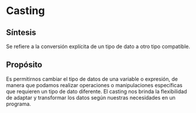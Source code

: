 # Casting

## Síntesis

Se refiere a la conversión explícita de un tipo de dato a otro tipo compatible.

## Propósito

Es permitirnos cambiar el tipo de datos de una variable o expresión, de manera que podamos realizar operaciones o manipulaciones específicas que requieren un tipo de dato diferente. El casting nos brinda la flexibilidad de adaptar y transformar los datos según nuestras necesidades en un programa.
